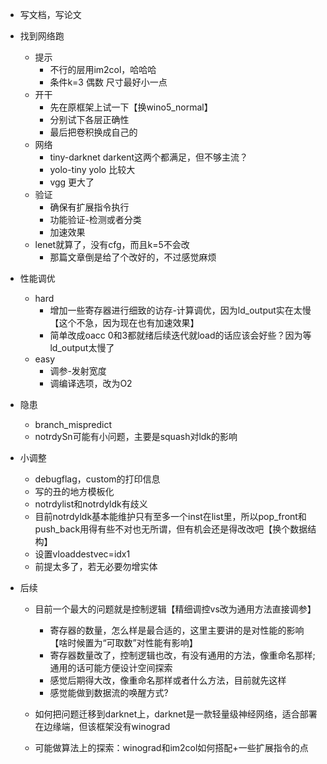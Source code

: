 
* 写文档，写论文
* 找到网络跑

  * 提示
    * 不行的层用im2col，哈哈哈
    * 条件k=3 偶数 尺寸最好小一点
  * 开干
    * 先在原框架上试一下【换wino5_normal】
    * 分别试下各层正确性
    * 最后把卷积换成自己的
  * 网络
    * tiny-darknet darkent这两个都满足，但不够主流？
    * yolo-tiny yolo 比较大
    * vgg 更大了
  * 验证
    * 确保有扩展指令执行
    * 功能验证-检测或者分类
    * 加速效果
  * lenet就算了，没有cfg，而且k=5不会改
    * 那篇文章倒是给了个改好的，不过感觉麻烦
* 性能调优

  * hard
    * 增加一些寄存器进行细致的访存-计算调优，因为ld_output实在太慢【这个不急，因为现在也有加速效果】
    * 简单改成oacc 0和3都就绪后续迭代就load的话应该会好些？因为等ld_output太慢了
  * easy
    * 调参-发射宽度
    * 调编译选项，改为O2
* 隐患

  * branch_mispredict
  * notrdySn可能有小问题，主要是squash对ldk的影响
* 小调整

  * debugflag，custom的打印信息
  * 写的丑的地方模板化
  * notrdylist和notrdyldk有歧义
  * 目前notrdyldk基本能维护只有至多一个inst在list里，所以pop_front和push_back用得有些不对也无所谓，但有机会还是得改改吧【换个数据结构】
  * 设置vloaddestvec=idx1
  * 前提太多了，若无必要勿增实体
* 后续

  * 目前一个最大的问题就是控制逻辑【精细调控vs改为通用方法直接调参】

    * 寄存器的数量，怎么样是最合适的，这里主要讲的是对性能的影响【啥时候置为“可取数”对性能有影响】
    * 寄存器数量改了，控制逻辑也改，有没有通用的方法，像重命名那样;通用的话可能方便设计空间探索
    * 感觉后期得大改，像重命名那样或者什么方法，目前就先这样
    * 感觉能做到数据流的唤醒方式?
  * 如何把问题迁移到darknet上，darknet是一款轻量级神经网络，适合部署在边缘端，但该框架没有winograd
  * 可能做算法上的探索：winograd和im2col如何搭配+一些扩展指令的点
